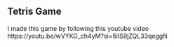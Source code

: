 
<h2>Tetris Game</h2>
I made this game by following this youtube video 
<link> https://youtu.be/wVYKG_ch4yM?si=5lIS9jZQL33qeggN </link>
